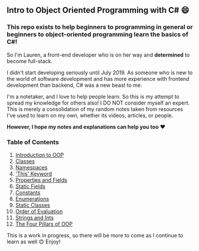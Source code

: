 ## Intro to Object Oriented Programming with C# :smile:

### This repo exists to help beginners to programming in general or beginners to object-oriented programming learn the basics of C#!

So I'm Lauren, a front-end developer who is on her way and **determined** to become full-stack.

I didn't start developing seriously until July 2019. As someone who is new to the world of software development and has more experience with frontend development than backend, C# was a new beast to me.

I'm a notetaker, and I love to help people learn. So this is my attempt to spread my knowledge for others also!
I DO NOT consider myself an expert. This is merely a consolidation of my random notes taken from resources I've used to learn on my own, whether its videos, articles, or people.

**However, I hope my notes and explanations can help you too** :heart:

### Table of Contents

1. [Introduction to OOP](../master/intro-to-OOP.md)
2. [Classes](../master/classes.md)
3. [Namespaces](../master/namespaces.md)
4. ['This' Keyword](../master/thiskeyword.md)
5. [Properties and Fields](../master/propertiesVSfields.md)
6. [Static Fields](../master/staticfields.md)
7. [Constants](../master/constants.md)
8. [Enumerations](../master/enums.md)
9. [Static Classes](../master/static-vs-nonstatic.md)
10. [Order of Evaluation](../master/order-of-eval.md)
11. [Strings and Ints](../master/strings-and-ints.md)
12. [The Four Pillars of OOP](../master/four-pillars.md)

This is a work in progress, so there will be more to come as I continue to learn as well :blush:
Enjoy!

